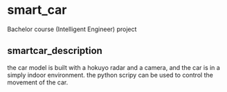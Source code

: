 # smart_car
Bachelor course (Intelligent Engineer) project

## smartcar_description
the car model is built with a hokuyo radar and a camera, and the car is in a simply indoor environment. 
the python scripy can be used to control the movement of the car.
